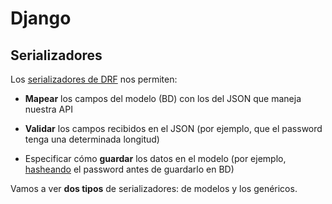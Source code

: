 # Django
## Serializadores

Los [serializadores de DRF](https://www.django-rest-framework.org/api-guide/serializers/) nos permiten:

- **Mapear** los campos del modelo (BD) con los del JSON que maneja nuestra API

- **Validar** los campos recibidos en el JSON (por ejemplo, que el password tenga una determinada longitud)

- Especificar cómo **guardar** los datos en el modelo (por ejemplo, [hasheando](https://en.wikipedia.org/wiki/Cryptographic_hash_function#Password_verification) el password antes de guardarlo en BD)

Vamos a ver **dos tipos** de serializadores: de modelos y los genéricos.